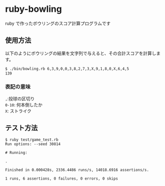 # ruby-bowling

ruby で作ったボウリングのスコア計算プログラムです

## 使用方法

以下のようにボウリングの結果を文字列で与えると、その合計スコアを計算します。

```bash
$ ./bin/bowling.rb 6,3,9,0,0,3,8,2,7,3,X,9,1,8,0,X,6,4,5
139
```

### 表記の意味

`,`:投球の区切り  
`0-10`: 何本倒したか  
`X`: ストライク

## テスト方法

```
$ ruby test/game_test.rb
Run options: --seed 30814

# Running:

.

Finished in 0.000428s, 2336.4486 runs/s, 14018.6916 assertions/s.

1 runs, 6 assertions, 0 failures, 0 errors, 0 skips
```
